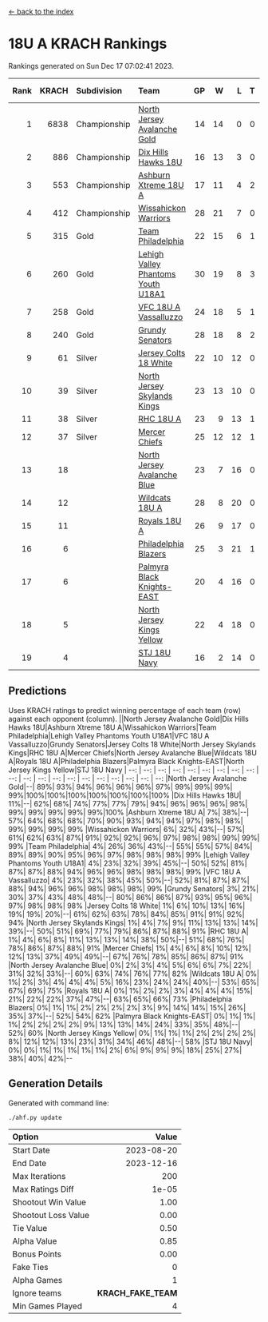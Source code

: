 [<- back to the index](readme.md)
# 18U A KRACH Rankings
Rankings generated on Sun Dec 17 07:02:41 2023.

Rank|KRACH|Subdivision|Team|GP|W|L|T|OTW|OTL|SoS|Exp Wins|Win Diff
---:|---:|:---|:---|---:|---:|---:|---:|---:|---:|---:|---:|---:
1|6838|Championship|[North Jersey Avalanche Gold](https://gamesheetstats.com/seasons/3659/teams/140737/schedule)|14|14|0|0|0|0|87|14.8|-0.0
2|886|Championship|[Dix Hills Hawks 18U](https://gamesheetstats.com/seasons/3659/teams/140731/schedule)|16|13|3|0|1|0|565|13.9|0.0
3|553|Championship|[Ashburn Xtreme 18U A](https://gamesheetstats.com/seasons/3659/teams/140730/schedule)|17|11|4|2|1|0|265|12.9|0.0
4|412|Championship|[Wissahickon Warriors](https://gamesheetstats.com/seasons/3659/teams/140748/schedule)|28|21|7|0|0|0|209|21.9|0.0
5|315|Gold|[Team Philadelphia](https://gamesheetstats.com/seasons/3659/teams/140745/schedule)|22|15|6|1|0|0|225|16.4|0.0
6|260|Gold|[Lehigh Valley Phantoms Youth U18A1](https://gamesheetstats.com/seasons/3659/teams/140734/schedule)|30|19|8|3|0|0|194|21.4|0.0
7|258|Gold|[VFC 18U A Vassalluzzo](https://gamesheetstats.com/seasons/3659/teams/140746/schedule)|24|18|5|1|2|1|130|19.4|0.0
8|240|Gold|[Grundy Senators](https://gamesheetstats.com/seasons/3659/teams/140732/schedule)|28|18|8|2|0|0|201|19.9|0.0
9|61|Silver|[Jersey Colts 18 White](https://gamesheetstats.com/seasons/3659/teams/140733/schedule)|22|10|12|0|0|2|1019|10.9|0.0
10|39|Silver|[North Jersey Skylands Kings](https://gamesheetstats.com/seasons/3659/teams/140739/schedule)|23|13|10|0|1|1|944|13.9|0.0
11|38|Silver|[RHC 18U A](https://gamesheetstats.com/seasons/3659/teams/140742/schedule)|23|9|13|1|0|1|188|10.4|0.0
12|37|Silver|[Mercer Chiefs](https://gamesheetstats.com/seasons/3659/teams/140735/schedule)|25|12|12|1|0|1|598|13.4|0.0
13|18||[North Jersey Avalanche Blue](https://gamesheetstats.com/seasons/3659/teams/140736/schedule)|23|7|16|0|0|1|167|7.9|0.0
14|12||[Wildcats 18U A](https://gamesheetstats.com/seasons/3659/teams/140747/schedule)|28|8|20|0|2|1|780|8.9|0.0
15|11||[Royals 18U A](https://gamesheetstats.com/seasons/3659/teams/140743/schedule)|26|9|17|0|1|0|132|9.9|0.0
16|6||[Philadelphia Blazers](https://gamesheetstats.com/seasons/3659/teams/140741/schedule)|25|3|21|1|0|3|194|4.4|0.0
17|6||[Palmyra Black Knights-EAST](https://gamesheetstats.com/seasons/3659/teams/140740/schedule)|20|4|16|0|2|0|137|4.9|0.0
18|5||[North Jersey Kings Yellow](https://gamesheetstats.com/seasons/3659/teams/140738/schedule)|22|4|18|0|1|0|667|4.9|0.0
19|4||[STJ 18U Navy](https://gamesheetstats.com/seasons/3659/teams/140744/schedule)|16|2|14|0|0|0|139|2.9|0.0

## Predictions
Uses KRACH ratings to predict winning percentage of each team (row) against each opponent (column).
||North Jersey Avalanche Gold|Dix Hills Hawks 18U|Ashburn Xtreme 18U A|Wissahickon Warriors|Team Philadelphia|Lehigh Valley Phantoms Youth U18A1|VFC 18U A Vassalluzzo|Grundy Senators|Jersey Colts 18 White|North Jersey Skylands Kings|RHC 18U A|Mercer Chiefs|North Jersey Avalanche Blue|Wildcats 18U A|Royals 18U A|Philadelphia Blazers|Palmyra Black Knights-EAST|North Jersey Kings Yellow|STJ 18U Navy
| --: | --: | --: | --: | --: | --: | --: | --: | --: | --: | --: | --: | --: | --: | --: | --: | --: | --: | --: | --: 
|North Jersey Avalanche Gold|--| 89%| 93%| 94%| 96%| 96%| 96%| 97%| 99%| 99%| 99%| 99%|100%|100%|100%|100%|100%|100%|100%
|Dix Hills Hawks 18U| 11%|--| 62%| 68%| 74%| 77%| 77%| 79%| 94%| 96%| 96%| 96%| 98%| 99%| 99%| 99%| 99%| 99%|100%
|Ashburn Xtreme 18U A|  7%| 38%|--| 57%| 64%| 68%| 68%| 70%| 90%| 93%| 94%| 94%| 97%| 98%| 98%| 99%| 99%| 99%| 99%
|Wissahickon Warriors|  6%| 32%| 43%|--| 57%| 61%| 62%| 63%| 87%| 91%| 92%| 92%| 96%| 97%| 98%| 98%| 99%| 99%| 99%
|Team Philadelphia|  4%| 26%| 36%| 43%|--| 55%| 55%| 57%| 84%| 89%| 89%| 90%| 95%| 96%| 97%| 98%| 98%| 98%| 99%
|Lehigh Valley Phantoms Youth U18A1|  4%| 23%| 32%| 39%| 45%|--| 50%| 52%| 81%| 87%| 87%| 88%| 94%| 96%| 96%| 98%| 98%| 98%| 99%
|VFC 18U A Vassalluzzo|  4%| 23%| 32%| 38%| 45%| 50%|--| 52%| 81%| 87%| 87%| 88%| 94%| 96%| 96%| 98%| 98%| 98%| 99%
|Grundy Senators|  3%| 21%| 30%| 37%| 43%| 48%| 48%|--| 80%| 86%| 86%| 87%| 93%| 95%| 96%| 97%| 98%| 98%| 98%
|Jersey Colts 18 White|  1%|  6%| 10%| 13%| 16%| 19%| 19%| 20%|--| 61%| 62%| 63%| 78%| 84%| 85%| 91%| 91%| 92%| 94%
|North Jersey Skylands Kings|  1%|  4%|  7%|  9%| 11%| 13%| 13%| 14%| 39%|--| 50%| 51%| 69%| 77%| 79%| 86%| 87%| 88%| 91%
|RHC 18U A|  1%|  4%|  6%|  8%| 11%| 13%| 13%| 14%| 38%| 50%|--| 51%| 68%| 76%| 78%| 86%| 87%| 88%| 91%
|Mercer Chiefs|  1%|  4%|  6%|  8%| 10%| 12%| 12%| 13%| 37%| 49%| 49%|--| 67%| 76%| 78%| 85%| 86%| 87%| 91%
|North Jersey Avalanche Blue|  0%|  2%|  3%|  4%|  5%|  6%|  6%|  7%| 22%| 31%| 32%| 33%|--| 60%| 63%| 74%| 76%| 77%| 82%
|Wildcats 18U A|  0%|  1%|  2%|  3%|  4%|  4%|  4%|  5%| 16%| 23%| 24%| 24%| 40%|--| 53%| 65%| 67%| 69%| 75%
|Royals 18U A|  0%|  1%|  2%|  2%|  3%|  4%|  4%|  4%| 15%| 21%| 22%| 22%| 37%| 47%|--| 63%| 65%| 66%| 73%
|Philadelphia Blazers|  0%|  1%|  1%|  2%|  2%|  2%|  2%|  3%|  9%| 14%| 14%| 15%| 26%| 35%| 37%|--| 52%| 54%| 62%
|Palmyra Black Knights-EAST|  0%|  1%|  1%|  1%|  2%|  2%|  2%|  2%|  9%| 13%| 13%| 14%| 24%| 33%| 35%| 48%|--| 52%| 60%
|North Jersey Kings Yellow|  0%|  1%|  1%|  1%|  2%|  2%|  2%|  2%|  8%| 12%| 12%| 13%| 23%| 31%| 34%| 46%| 48%|--| 58%
|STJ 18U Navy|  0%|  0%|  1%|  1%|  1%|  1%|  1%|  2%|  6%|  9%|  9%|  9%| 18%| 25%| 27%| 38%| 40%| 42%|--

## Generation Details

Generated with command line:
```
./ahf.py update
```

| Option | Value |
| :----- | ----: |
| Start Date | 2023-08-20 |
| End Date | 2023-12-16 |
| Max Iterations | 200 |
| Max Ratings Diff | 1e-05 |
| Shootout Win Value | 1.00 |
| Shootout Loss Value | 0.00 |
| Tie Value | 0.50 |
| Alpha Value | 0.85 |
| Bonus Points | 0.00 |
| Fake Ties | 0 |
| Alpha Games | 1 |
| Ignore teams | __KRACH_FAKE_TEAM__ |
| Min Games Played | 4 |

